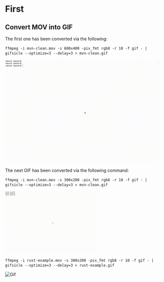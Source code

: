 # First

## Convert MOV into GIF


The first one has been converted via the following:
```
ffmpeg -i mvn-clean.mov -s 600x400 -pix_fmt rgb8 -r 10 -f gif - | gifsicle --optimize=3 --delay=3 > mvn-clean.gif
```

![Gif](/docs/resources/mvn-clean.gif)

The next GIF has been converted via the following command:

```
ffmpeg -i mvn-clean.mov -s 300x200 -pix_fmt rgb8 -r 10 -f gif - | gifsicle --optimize=3 --delay=3 > mvn-clean.gif
```
![Gif](/docs/resources/mvn-clean-300x200.gif)

```
ffmpeg -i rust-example.mov -s 300x200 -pix_fmt rgb8 -r 10 -f gif - | gifsicle --optimize=3 --delay=3 > rust-example.gif
```
![Gif](/docs/resources/rust-example.gif.gif)

